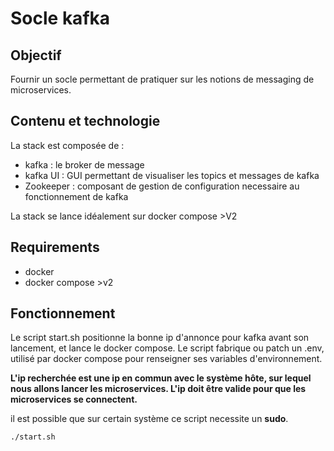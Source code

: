 # Socle kafka 

## Objectif
Fournir un socle permettant de pratiquer sur les notions de messaging de microservices.

## Contenu et technologie
La stack est composée de : 
- kafka : le broker de message
- kafka UI : GUI permettant de visualiser les topics et messages de kafka
- Zookeeper : composant de gestion de configuration necessaire au fonctionnement de kafka

La stack se lance idéalement sur docker compose >V2

## Requirements
- docker
- docker compose >v2

## Fonctionnement

Le script start.sh positionne la bonne ip d'annonce pour kafka avant son lancement, et lance le docker compose.
Le script fabrique ou patch un .env, utilisé par docker compose pour renseigner ses variables d'environnement.

**L'ip recherchée est une ip en commun avec le système hôte, sur lequel nous allons lancer les microservices. L'ip doit être valide pour que les microservices se connectent.**

il est possible que sur certain système ce script necessite un **sudo**.

````shell
./start.sh
````

